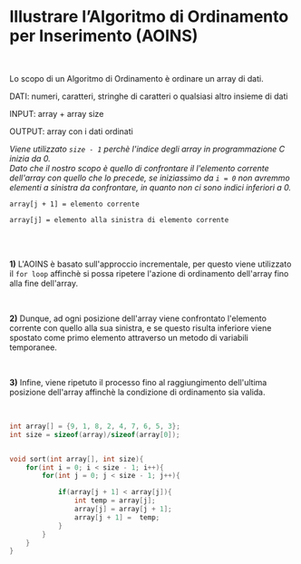 # Illustrare l’Algoritmo di Ordinamento per Inserimento (AOINS)

<br>

Lo scopo di un Algoritmo di Ordinamento è ordinare un array di dati.


DATI: numeri, caratteri, stringhe di caratteri o qualsiasi altro insieme di dati

INPUT: array + array size

OUTPUT: array con i dati ordinati



*Viene utilizzato `size - 1` perchè l'indice degli array in programmazione C inizia da 0.*
<br>
*Dato che il nostro scopo è quello di confrontare il l'elemento corrente dell'array con quello che lo precede, se iniziassimo da `i = 0` non avremmo elementi a sinistra da confrontare, in quanto non ci sono indici inferiori a 0.*

`array[j + 1] = elemento corrente`
<br>

`array[j] = elemento alla sinistra di elemento corrente`

<br></br>

**1)** L'AOINS è basato sull'approccio incrementale, per questo viene utilizzato il `for loop` affinchè si possa ripetere l'azione di ordinamento dell'array fino alla fine dell'array.

<br>

**2)** Dunque, ad ogni posizione dell'array viene confrontato l'elemento corrente con quello alla sua sinistra, e se questo risulta inferiore viene spostato come primo elemento attraverso un metodo di variabili temporanee.

<br>

**3)** Infine, viene ripetuto il processo fino al raggiungimento dell'ultima posizione dell'array affinchè la condizione di ordinamento sia valida.

<br>

```c
int array[] = {9, 1, 8, 2, 4, 7, 6, 5, 3};
int size = sizeof(array)/sizeof(array[0]);


void sort(int array[], int size){
    for(int i = 0; i < size - 1; i++){
        for(int j = 0; j < size - 1; j++){

            if(array[j + 1] < array[j]){
                int temp = array[j];
                array[j] = array[j + 1];
                array[j + 1] =  temp;
            }
        }
    }
}
```